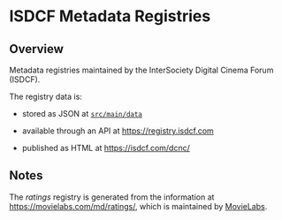 # ISDCF Metadata Registries

## Overview

Metadata registries maintained by the InterSociety Digital Cinema Forum (ISDCF).

The registry data is:

* stored as JSON at [`src/main/data`](src/main/data/)

* available through an API at https://registry.isdcf.com

* published as HTML at https://isdcf.com/dcnc/

## Notes

The _ratings_ registry is generated from the information at <https://movielabs.com/md/ratings/>, which is maintained by [MovieLabs](https://movielabs.com/).
